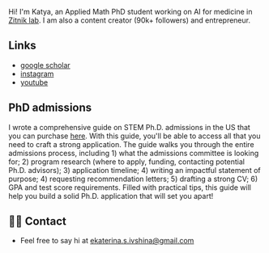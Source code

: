 ---
---

Hi! I'm Katya, an Applied Math PhD student working on AI for medicine in [Zitnik lab](https://zitniklab.hms.harvard.edu). I am also a content creator (90k+ followers) and entrepreneur. 

## Links
- [google scholar](https://scholar.google.com/citations?view_op=list_works&hl=en&authuser=1&user=06fe_usAAAAJ)
- [instagram](https://www.instagram.com/katya.ivshina/)
- [youtube](https://www.youtube.com/channel/UCwt427dz_HUxJ7AV4C-n8IQ)

## PhD admissions

I wrote a comprehensive guide on STEM Ph.D. admissions in the US that you can purchase [here](https://buy.stripe.com/28og0Q35Y2dbbtK3cy). With this guide, you'll be able to access all that you need to craft a strong application. The guide walks you through the entire admissions process, including 1) what the admissions committee is looking for; 2) program research (where to apply, funding, contacting potential Ph.D. advisors); 3) application timeline; 4) writing an impactful statement of purpose; 4) requesting recommendation letters; 5) drafting a strong CV; 6) GPA and test score requirements. Filled with practical tips, this guide will help you build a solid Ph.D. application that will set you apart!


## 👋🏻 Contact

- Feel free to say hi at ekaterina.s.ivshina@gmail.com
 
 
